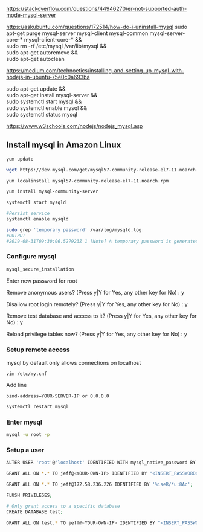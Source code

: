 https://stackoverflow.com/questions/44946270/er-not-supported-auth-mode-mysql-server

https://askubuntu.com/questions/172514/how-do-i-uninstall-mysql
sudo apt-get purge mysql-server mysql-client mysql-common mysql-server-core-* mysql-client-core-* && \
sudo rm -rf /etc/mysql /var/lib/mysql && \
sudo apt-get autoremove && \
sudo apt-get autoclean


https://medium.com/technoetics/installing-and-setting-up-mysql-with-nodejs-in-ubuntu-75e0c0a693ba

sudo apt-get update && \
sudo apt-get install mysql-server && \
sudo systemctl start mysql && \
sudo systemctl enable mysql && \
sudo systemctl status mysql



https://www.w3schools.com/nodejs/nodejs_mysql.asp

## Install mysql in Amazon Linux

```sh
yum update

wget https://dev.mysql.com/get/mysql57-community-release-el7-11.noarch.rpm

yum localinstall mysql57-community-release-el7-11.noarch.rpm 

yum install mysql-community-server

systemctl start mysqld

#Persist service
systemctl enable mysqld

sudo grep 'temporary password' /var/log/mysqld.log
#OUTPUT
#2019-08-31T09:30:06.527923Z 1 [Note] A temporary password is generated for root@localhost: 0+,orlwf3ra

```

### Configure mysql

```sh
mysql_secure_installation
```

Enter new password for root

Remove anonymous users? (Press y|Y for Yes, any other key for No) : y

Disallow root login remotely? (Press y|Y for Yes, any other key for No) : y

Remove test database and access to it? (Press y|Y for Yes, any other key for No) : y

Reload privilege tables now? (Press y|Y for Yes, any other key for No) : y

### Setup remote access

mysql by default only allows connections on localhost

```
vim /etc/my.cnf
```

Add line

`bind-address=YOUR-SERVER-IP or 0.0.0.0`

```sh
systemctl restart mysql
```

### Enter mysql

```bash
mysql -u root -p
```

### Setup a user

```bash
ALTER USER 'root'@'localhost' IDENTIFIED WITH mysql_native_password BY 'password';

GRANT ALL ON *.* TO jeff@<YOUR-OWN-IP> IDENTIFIED BY "<INSERT_PASSWORD>";

GRANT ALL ON *.* TO jeff@172.58.236.226 IDENTIFIED BY '%iseR/*u:8Ac';

FLUSH PRIVILEGES;

# Only grant access to a specific database
CREATE DATABASE test;

GRANT ALL ON test.* TO jeff@<YOUR-OWN-IP> IDENTIFIED BY "<INSERT_PASSWORD>"
```